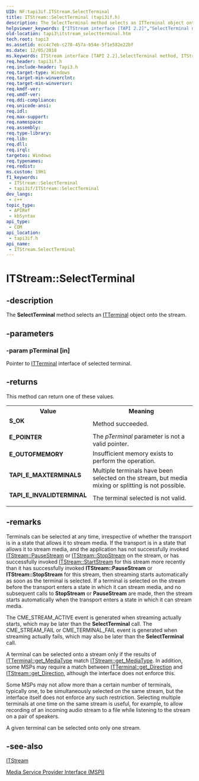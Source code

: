 ```yaml
---
UID: NF:tapi3if.ITStream.SelectTerminal
title: ITStream::SelectTerminal (tapi3if.h)
description: The SelectTerminal method selects an ITTerminal object onto the stream.
helpviewer_keywords: ["ITStream interface [TAPI 2.2]","SelectTerminal method","ITStream.SelectTerminal","ITStream::SelectTerminal","SelectTerminal","SelectTerminal method [TAPI 2.2]","SelectTerminal method [TAPI 2.2]","ITStream interface","_tapi3_itstream_selectterminal","tapi3.itstream_selectterminal","tapi3if/ITStream::SelectTerminal"]
old-location: tapi3\itstream_selectterminal.htm
tech.root: tapi3
ms.assetid: ecc4c7eb-c278-457a-b54e-5f1e582e22bf
ms.date: 12/05/2018
ms.keywords: ITStream interface [TAPI 2.2],SelectTerminal method, ITStream.SelectTerminal, ITStream::SelectTerminal, SelectTerminal, SelectTerminal method [TAPI 2.2], SelectTerminal method [TAPI 2.2],ITStream interface, _tapi3_itstream_selectterminal, tapi3.itstream_selectterminal, tapi3if/ITStream::SelectTerminal
req.header: tapi3if.h
req.include-header: Tapi3.h
req.target-type: Windows
req.target-min-winverclnt: 
req.target-min-winversvr: 
req.kmdf-ver: 
req.umdf-ver: 
req.ddi-compliance: 
req.unicode-ansi: 
req.idl: 
req.max-support: 
req.namespace: 
req.assembly: 
req.type-library: 
req.lib: 
req.dll: 
req.irql: 
targetos: Windows
req.typenames: 
req.redist: 
ms.custom: 19H1
f1_keywords:
 - ITStream::SelectTerminal
 - tapi3if/ITStream::SelectTerminal
dev_langs:
 - c++
topic_type:
 - APIRef
 - kbSyntax
api_type:
 - COM
api_location:
 - tapi3if.h
api_name:
 - ITStream.SelectTerminal
---
```


# ITStream::SelectTerminal


## -description

The 
<b>SelectTerminal</b> method selects an 
<a href="https://docs.microsoft.com/windows/desktop/api/tapi3if/nn-tapi3if-itterminal">ITTerminal</a> object onto the stream.

## -parameters

### -param pTerminal [in]

Pointer to 
<a href="https://docs.microsoft.com/windows/desktop/api/tapi3if/nn-tapi3if-itterminal">ITTerminal</a> interface of selected terminal.

## -returns

This method can return one of these values.

<table>
<tr>
<th>Value</th>
<th>Meaning</th>
</tr>
<tr>
<td width="40%">
<dl>
<dt><b>S_OK</b></dt>
</dl>
</td>
<td width="60%">
Method succeeded.

</td>
</tr>
<tr>
<td width="40%">
<dl>
<dt><b>E_POINTER</b></dt>
</dl>
</td>
<td width="60%">
The <i>pTerminal</i> parameter is not a valid pointer.

</td>
</tr>
<tr>
<td width="40%">
<dl>
<dt><b>E_OUTOFMEMORY</b></dt>
</dl>
</td>
<td width="60%">
Insufficient memory exists to perform the operation.

</td>
</tr>
<tr>
<td width="40%">
<dl>
<dt><b>TAPI_E_MAXTERMINALS</b></dt>
</dl>
</td>
<td width="60%">
Multiple terminals have been selected on the stream, but media mixing or splitting is not possible.

</td>
</tr>
<tr>
<td width="40%">
<dl>
<dt><b>TAPI_E_INVALIDTERMINAL</b></dt>
</dl>
</td>
<td width="60%">
The terminal selected is not valid.

</td>
</tr>
</table>

## -remarks

Terminals can be selected at any time, irrespective of whether the transport is in a state that allows it to stream media. If the transport is in a state that allows it to stream media, and the application has not successfully invoked 
<a href="https://docs.microsoft.com/windows/desktop/api/tapi3if/nf-tapi3if-itstream-pausestream">ITStream::PauseStream</a> or 
<a href="https://docs.microsoft.com/windows/desktop/api/tapi3if/nf-tapi3if-itstream-stopstream">ITStream::StopStream</a> on the stream, or has successfully invoked 
<a href="https://docs.microsoft.com/windows/desktop/api/tapi3if/nf-tapi3if-itstream-startstream">ITStream::StartStream</a> for this stream more recently than it has successfully invoked <b>ITStream::PauseStream</b> or <b>ITStream::StopStream</b> for this stream, then streaming starts automatically as soon as the terminal is selected. If a terminal is selected on the stream before the transport enters a state in which it can stream media, and no subsequent calls to 
<b>StopStream</b> or 
<b>PauseStream</b> are made, then the stream starts automatically when the transport enters a state in which it can stream media.

The CME_STREAM_ACTIVE event is generated when streaming actually starts, which may be later than the 
<b>SelectTerminal</b> call. The CME_STREAM_FAIL or CME_TERMINAL_FAIL event is generated when streaming actually fails, which may also be later than the 
<b>SelectTerminal</b> call.

A terminal can be selected onto a stream only if the results of 
<a href="https://docs.microsoft.com/windows/desktop/api/tapi3if/nf-tapi3if-itterminal-get_mediatype">ITTerminal::get_MediaType</a> match 
<a href="https://docs.microsoft.com/windows/desktop/api/tapi3if/nf-tapi3if-itstream-get_mediatype">ITStream::get_MediaType</a>. In addition, some MSPs may require a match between 
<a href="https://docs.microsoft.com/windows/desktop/api/tapi3if/nf-tapi3if-itterminal-get_direction">ITTerminal::get_Direction</a> and 
<a href="https://docs.microsoft.com/windows/desktop/api/tapi3if/nf-tapi3if-itstream-get_direction">ITStream::get_Direction</a>, although the interface does not enforce this.

Some MSPs may not allow more than a certain number of terminals, typically one, to be simultaneously selected on the same stream, but the interface itself does not enforce any such restriction. Selecting multiple terminals at one time on the same stream is useful, for example, to allow recording of an incoming audio stream to a file while listening to the stream on a pair of speakers.

A given terminal can be selected onto only one stream.

## -see-also

<a href="https://docs.microsoft.com/windows/desktop/api/tapi3if/nn-tapi3if-itstream">ITStream</a>



<a href="https://docs.microsoft.com/windows/desktop/Tapi/media-service-provider-interface-mspi-">Media Service Provider Interface (MSPI)</a>

